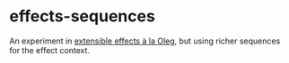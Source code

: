 # effects-sequences

An experiment in [extensible effects à la Oleg](http://okmij.org/ftp/Haskell/extensible/), but using richer sequences for the effect context.
